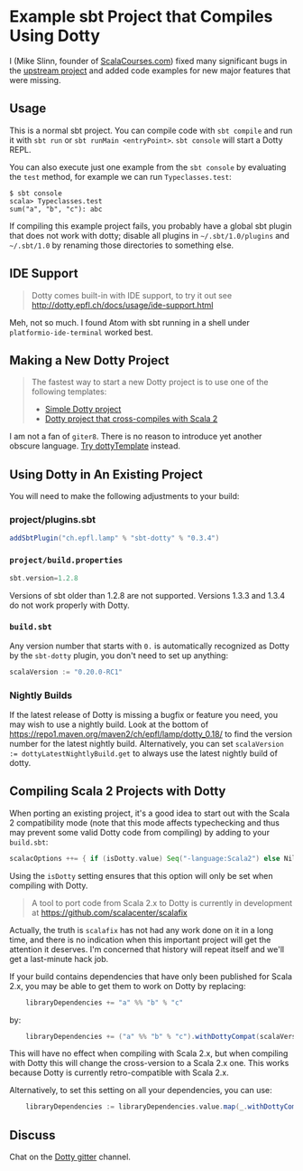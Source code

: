 # Example sbt Project that Compiles Using Dotty

I (Mike Slinn, founder of [ScalaCourses.com](https://www.ScalaCourses.com)) fixed many significant bugs in the [upstream project](https://github.com/lampepfl/dotty-example-project) and added code examples for new major features that were missing.

## Usage

This is a normal sbt project.
You can compile code with `sbt compile` and run it
with `sbt run` or `sbt runMain <entryPoint>`.
`sbt console` will start a Dotty REPL.

You can also execute just one example from the `sbt console` by evaluating the `test` method, for example we can run `Typeclasses.test`:

```
$ sbt console
scala> Typeclasses.test
sum("a", "b", "c"): abc
```

If compiling this example project fails, you probably have a global sbt plugin
that does not work with dotty; disable all plugins in
`~/.sbt/1.0/plugins` and `~/.sbt/1.0` by renaming those directories to something else.

## IDE Support

> Dotty comes built-in with IDE support, to try it out see
http://dotty.epfl.ch/docs/usage/ide-support.html

Meh, not so much.
I found Atom with sbt running in a shell under `platformio-ide-terminal` worked best.

## Making a New Dotty Project
> The fastest way to start a new Dotty project is to use one of the following templates:
> * [Simple Dotty project](https://github.com/lampepfl/dotty.g8)
> * [Dotty project that cross-compiles with Scala 2](https://github.com/lampepfl/dotty-cross.g8)

I am not a fan of `giter8`.
There is no reason to introduce yet another obscure language.
[Try dottyTemplate](https://github.com/mslinn/dottyTemplate) instead.

## Using Dotty in An Existing Project

You will need to make the following adjustments to your build:

### project/plugins.sbt
```scala
addSbtPlugin("ch.epfl.lamp" % "sbt-dotty" % "0.3.4")
```

### `project/build.properties`
```scala
sbt.version=1.2.8
```

Versions of sbt older than 1.2.8 are not supported.
Versions 1.3.3 and 1.3.4 do not work properly with Dotty.

### `build.sbt`
Any version number that starts with `0.` is automatically recognized as Dotty by
the `sbt-dotty` plugin, you don't need to set up anything:

```scala
scalaVersion := "0.20.0-RC1"
```

### Nightly Builds
If the latest release of Dotty is missing a bugfix or feature you need, you may
wish to use a nightly build. Look at the bottom of
https://repo1.maven.org/maven2/ch/epfl/lamp/dotty_0.18/ to find the version
number for the latest nightly build. Alternatively, you can set `scalaVersion :=
dottyLatestNightlyBuild.get` to always use the latest nightly build of dotty.

## Compiling Scala 2 Projects with Dotty
When porting an existing project, it's a good idea to start out with the Scala 2
compatibility mode (note that this mode affects typechecking and thus may
prevent some valid Dotty code from compiling) by adding to your `build.sbt`:

```scala
scalacOptions ++= { if (isDotty.value) Seq("-language:Scala2") else Nil }
```

Using the `isDotty` setting ensures that this option will only be set when
compiling with Dotty.

> A tool to port code from Scala 2.x to Dotty is currently in development at
https://github.com/scalacenter/scalafix

Actually, the truth is `scalafix` has not had any work done on it in a long time, and there is no indication when this important project will get the attention it deserves. I'm concerned that history will repeat itself and we'll get a last-minute hack job.

If your build contains dependencies that have only been published for Scala 2.x,
you may be able to get them to work on Dotty by replacing:

```scala
    libraryDependencies += "a" %% "b" % "c"
```

by:

```scala
    libraryDependencies += ("a" %% "b" % "c").withDottyCompat(scalaVersion.value)
```

This will have no effect when compiling with Scala 2.x, but when compiling
with Dotty this will change the cross-version to a Scala 2.x one. This
works because Dotty is currently retro-compatible with Scala 2.x.

Alternatively, to set this setting on all your dependencies, you can use:

```scala
    libraryDependencies := libraryDependencies.value.map(_.withDottyCompat(scalaVersion.value))
```

## Discuss
Chat on the [Dotty gitter](http://gitter.im/lampepfl/dotty) channel.
